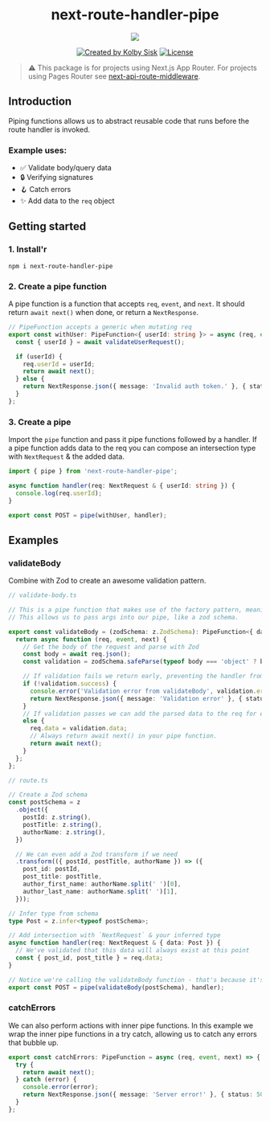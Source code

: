 <p align="center">
  <h1 align="center">next-route-handler-pipe</h1>
  <p align="center">
    <img src="https://miro.medium.com/v2/resize:fit:4800/format:webp/1*iEaKA8z_dgcbF6Qfzbk5Sg.png" />
  </p>
</p>
<p align="center">
  <a href="https://twitter.com/kolbysisk" rel="nofollow"><img src="https://img.shields.io/badge/created%20by-@kolbysisk-e57060.svg" alt="Created by Kolby Sisk"></a>
  <a href="https://opensource.org/licenses/MIT" rel="nofollow"><img src="https://img.shields.io/github/license/kolbysisk/next-route-handler-pipe" alt="License"></a>
</p>

> ⚠️ This package is for projects using Next.js App Router. For projects using Pages Router see [next-api-route-middleware](https://github.com/KolbySisk/next-api-route-middleware).

## Introduction

Piping functions allows us to abstract reusable code that runs before the route handler is invoked.

### Example uses:

- ✅ Validate body/query data
- 🔒 Verifying signatures
- 🪝 Catch errors
- ✨ Add data to the `req` object

## Getting started

### 1. Install'r

`npm i next-route-handler-pipe`

### 2. Create a pipe function

A pipe function is a function that accepts `req`, `event`, and `next`. It should return `await next()` when done, or return a `NextResponse`.

```ts
// PipeFunction accepts a generic when mutating req
export const withUser: PipeFunction<{ userId: string }> = async (req, event, next) => {
  const { userId } = await validateUserRequest();

  if (userId) {
    req.userId = userId;
    return await next();
  } else {
    return NextResponse.json({ message: 'Invalid auth token.' }, { status: 401 });
  }
};
```

### 3. Create a pipe

Import the `pipe` function and pass it pipe functions followed by a handler. If a pipe function adds data to the req you can compose an intersection type with `NextRequest` & the added data.

```ts
import { pipe } from 'next-route-handler-pipe';

async function handler(req: NextRequest & { userId: string }) {
  console.log(req.userId);
}

export const POST = pipe(withUser, handler);
```

## Examples

### validateBody

Combine with Zod to create an awesome validation pattern.

```ts
// validate-body.ts

// This is a pipe function that makes use of the factory pattern, meaning it returns a pipe function.
// This allows us to pass args into our pipe, like a zod schema.

export const validateBody = (zodSchema: z.ZodSchema): PipeFunction<{ data: any }> => {
  return async function (req, event, next) {
    // Get the body of the request and parse with Zod
    const body = await req.json();
    const validation = zodSchema.safeParse(typeof body === 'object' ? body : JSON.parse(body));

    // If validation fails we return early, preventing the handler from running.
    if (!validation.success) {
      console.error('Validation error from validateBody', validation.error);
      return NextResponse.json({ message: 'Validation error' }, { status: 400 });
    }
    // If validation passes we can add the parsed data to the req for easy access in our handler.
    else {
      req.data = validation.data;
      // Always return await next() in your pipe function.
      return await next();
    }
  };
};
```

```ts
// route.ts

// Create a Zod schema
const postSchema = z
  .object({
    postId: z.string(),
    postTitle: z.string(),
    authorName: z.string(),
  })

  // We can even add a Zod transform if we need
  .transform(({ postId, postTitle, authorName }) => ({
    post_id: postId,
    post_title: postTitle,
    author_first_name: authorName.split(' ')[0],
    author_last_name: authorName.split(' ')[1],
  }));

// Infer type from schema
type Post = z.infer<typeof postSchema>;

// Add intersection with `NextRequest` & your inferred type
async function handler(req: NextRequest & { data: Post }) {
  // We've validated that this data will always exist at this point
  const { post_id, post_title } = req.data;
}

// Notice we're calling the validateBody function - that's because it's a factory that will return a pipe function
export const POST = pipe(validateBody(postSchema), handler);
```

### catchErrors

We can also perform actions with inner pipe functions. In this example we wrap the inner pipe functions in a try catch, allowing us to catch any errors that bubble up.

```ts
export const catchErrors: PipeFunction = async (req, event, next) => {
  try {
    return await next();
  } catch (error) {
    console.error(error);
    return NextResponse.json({ message: 'Server error!' }, { status: 500 });
  }
};
```
